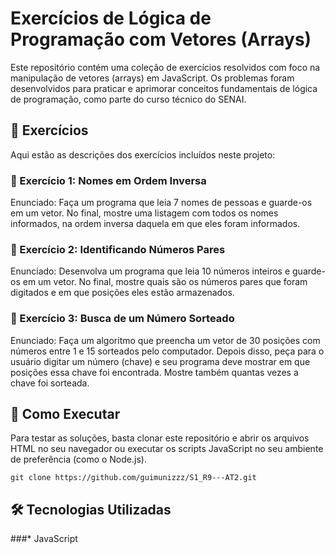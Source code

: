 # Exercícios de Lógica de Programação com Vetores (Arrays)
Este repositório contém uma coleção de exercícios resolvidos com foco na manipulação de vetores (arrays) em JavaScript. Os problemas foram desenvolvidos para praticar e aprimorar conceitos fundamentais de lógica de programação, como parte do curso técnico do SENAI.

## 📜 Exercícios
Aqui estão as descrições dos exercícios incluídos neste projeto:

### 📌 Exercício 1: Nomes em Ordem Inversa
Enunciado: Faça um programa que leia 7 nomes de pessoas e guarde-os em um vetor. No final, mostre uma listagem com todos os nomes informados, na ordem inversa daquela em que eles foram informados.

### 📌 Exercício 2: Identificando Números Pares
Enunciado: Desenvolva um programa que leia 10 números inteiros e guarde-os em um vetor. No final, mostre quais são os números pares que foram digitados e em que posições eles estão armazenados.

### 📌 Exercício 3: Busca de um Número Sorteado
Enunciado: Faça um algoritmo que preencha um vetor de 30 posições com números entre 1 e 15 sorteados pelo computador. Depois disso, peça para o usuário digitar um número (chave) e seu programa deve mostrar em que posições essa chave foi encontrada. Mostre também quantas vezes a chave foi sorteada.

## 🚀 Como Executar
Para testar as soluções, basta clonar este repositório e abrir os arquivos HTML no seu navegador ou executar os scripts JavaScript no seu ambiente de preferência (como o Node.js).

```
git clone https://github.com/guimunizzz/S1_R9---AT2.git
```

## 🛠️ Tecnologias Utilizadas
###* JavaScript
